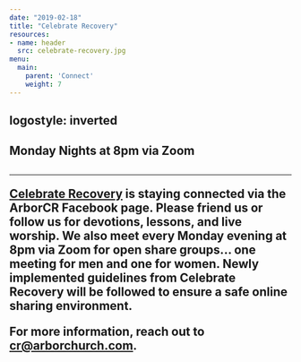 ```yaml
---
date: "2019-02-18"
title: "Celebrate Recovery"
resources:
- name: header
  src: celebrate-recovery.jpg
menu:
  main:
    parent: 'Connect'
    weight: 7
---
```

logostyle: inverted
---

<h2 class="tight-header">Monday Nights at 8pm via Zoom<h2 class="tight-header">

---
[Celebrate Recovery](https://www.celebraterecovery.com/) is staying connected via the ArborCR Facebook page. Please friend us or follow us for devotions, lessons, and live worship. We also meet every Monday evening at 8pm via Zoom for open share groups... one meeting for men and one for women. Newly implemented guidelines from Celebrate Recovery will be followed to ensure a safe online sharing environment.

For more information, reach out to <cr@arborchurch.com>.

